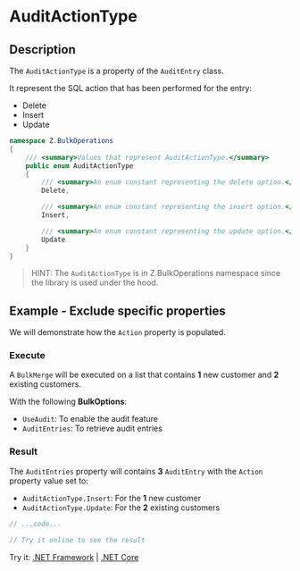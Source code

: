 # AuditActionType

## Description

The `AuditActionType` is a property of the `AuditEntry` class.

It represent the SQL action that has been performed for the entry:
- Delete
- Insert
- Update

```csharp
namespace Z.BulkOperations
{
    /// <summary>Values that represent AuditActionType.</summary>
    public enum AuditActionType
    {
        /// <summary>An enum constant representing the delete option.</summary>
        Delete,

        /// <summary>An enum constant representing the insert option.</summary>
        Insert,

        /// <summary>An enum constant representing the update option.</summary>
        Update
    }
}
```

> HINT: The `AuditActionType` is in Z.BulkOperations namespace since the library is used under the hood.

## Example - Exclude specific properties

We will demonstrate how the `Action` property is populated.

### Execute
A `BulkMerge` will be executed on a list that contains **1** new customer and **2** existing customers.

With the following **BulkOptions**:

- `UseAudit`: To enable the audit feature
- `AuditEntries`: To retrieve audit entries

### Result

The `AuditEntries` property will contains **3** `AuditEntry` with the `Action` property value set to:

- `AuditActionType.Insert`: For the **1** new customer
- `AuditActionType.Update`: For the **2** existing customers

```csharp
// ...code...

// Try it online to see the result
```

Try it: [.NET Framework](https://dotnetfiddle.net/XB5npF) | [.NET Core](https://dotnetfiddle.net/y4w1ZG)

